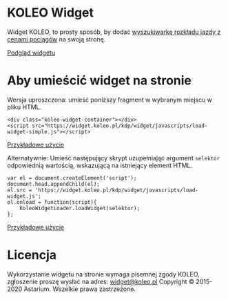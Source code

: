 # KOLEO Widget

Widget KOLEO, to prosty sposób, by dodać [wyszukiwarkę rozkładu jazdy z cenami pociągów](https://koleo.pl) na swoją stronę.

[Podgląd widgetu](https://widget.koleo.pl/kdp/index.html)

# Aby umieścić widget na stronie
Wersja uproszczona: umieść poniższy fragment w wybranym miejscu w pliku HTML.
```
<div class="koleo-widget-container"></div>
<script src="https://widget.koleo.pl/kdp/widget/javascripts/load-widget-simple.js"></script>
```
[Przykładowe użycie](https://widget.koleo.pl/kdp/example_embed_simple.html)

Alternatywnie: Umieść następujący skrypt uzupełniając argument `selektor` odpowiednią wartością, wskazującą na istniejący element HTML.
```
var el = document.createElement('script');
document.head.appendChild(el);
el.src = 'https://widget.koleo.pl/kdp/widget/javascripts/load-widget.js';
el.onload = function(script){
    KoleoWidgetLoader.loadWidget(selektor);
};
```

[Przykładowe użycie](https://widget.koleo.pl/kdp/example_embed.html)

# Licencja

Wykorzystanie widgetu na stronie wymaga pisemnej zgody KOLEO, zgłoszenie proszę wysłać na adres: widget@koleo.pl
Copyright © 2015-2020 Astarium. Wszelkie prawa zastrzeżone.
